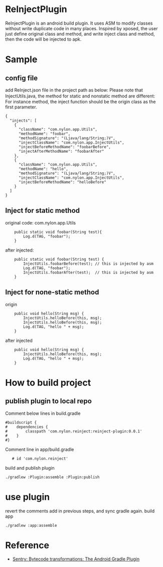 # ReInjectPlugin
 ReInjectPlugin is an android build plugin. It uses ASM to modify classes without write duplicate code in many places.
 Inspired by xposed, the user just define original class and method, and write inject class and method, then the code will be injected to apk.
 
# Sample
## config file
add ReInject.json file in the project path as below:
Please note that InjectUtils.java, the method for static and nonstatic method are different:　
For instance method, the inject function should be the origin class as the first parameter.
```
{
  "injects": [
    {
      "className": "com.nylon.app.Utils",
      "methodName": "foobar",
      "methodSignature": "(Ljava/lang/String;)V",
      "injectClassName": "com.nylon.app.InjectUtils",
      "injectBeforeMethodName": "foobarBefore",
      "injectAfterMethodName": "foobarAfter"
    },
    {
      "className": "com.nylon.app.Utils",
      "methodName": "hello",
      "methodSignature": "(Ljava/lang/String;)V",
      "injectClassName": "com.nylon.app.InjectUtils",
      "injectBeforeMethodName": "helloBefore"
    }
  ]
}
``` 
## Inject for static method
original code:
com.nylon.app.Utils
```
    public static void foobar(String test){
        Log.d(TAG, "foobar");
    }
```

after injected:
```
    public static void foobar(String test) {
        InjectUtils.foobarBefore(test); // this is injected by asm
        Log.d(TAG, "foobar");
        InjectUtils.foobarAfter(test);  // this is injected by asm
    }
```
## Inject for none-static method
origin
```
    public void hello(String msg) {
        InjectUtils.helloBefore(this, msg);
        InjectUtils.helloBefore(this, msg);
        Log.d(TAG, "hello " + msg);
    }
```
after injected
```
    public void hello(String msg) {
        InjectUtils.helloBefore(this, msg);
        Log.d(TAG, "hello " + msg);
    }
```

# How to build project
## publish plugin to local repo
Comment below lines in build.gradle
```
#buildscript {
#    dependencies {
#        classpath 'com.nylon.reinject:reinject-plugin:0.0.1'
#    }
#}
```
Comment line in app/build.gradle
```
   # id 'com.nylon.reinject'
```
build and publish plugin
```
./gradlew :Plugin:assemble :Plugin:publish
```
# use plugin
revert the comments add in previous steps, and sync gradle again.
build app
```
./gradlew :app:assemble
```
 
# Reference
* [Sentry: Bytecode transformations: The Android Gradle Plugin](https://blog.sentry.io/2021/12/14/bytecode-transformations-the-android-gradle-plugin/)
